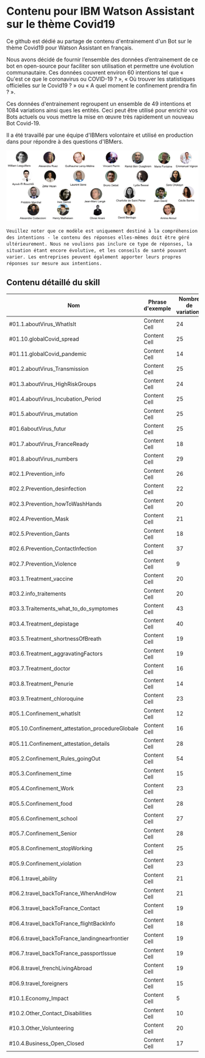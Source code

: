 # Contenu pour IBM Watson Assistant sur le thème Covid19 

Ce github est dédié au partage de contenu d'entrainement d'un Bot sur le thème Covid19 pour Watson Assistant en français.

Nous avons décidé de fournir l’ensemble des données d’entrainement de ce bot en open-source pour faciliter son utilisation et permettre une évolution communautaire. Ces données couvrent environ 60  intentions tel que « Qu'est ce que le coronavirus ou COVID-19 ? », « Où trouver les statistiques officielles sur le Covid19 ? » ou « A quel moment le confinement prendra fin ? ».

Ces données d'entrainement regroupent un ensemble de 49 intentions et 1084 variations ainsi ques les entités.
Ceci peut être utilisé pour enrichir vos Bots actuels ou vous mettre la mise en œuvre très rapidement un nouveau Bot Covid-19.

Il a été travaillé par une équipe d'IBMers volontaire et utilisé en production dans pour répondre à des questions d'IBMers.

![equipe](/img/Photo%20Equipe.png)

``Veuillez noter que ce modèle est uniquement destiné à la compréhension des intentions - le contenu des réponses elles-mêmes doit être géré ultérieurement. Nous ne voulions pas inclure ce type de réponses, la situation étant encore évolutive, et les conseils de santé pouvant varier. Les entreprises peuvent également apporter leurs propres réponses sur mesure aux intentions.``

## Contenu détaillé du skill

| Nom  | Phrase d'exemple | Nombre de variations |
| ------------- | ------------- | ------------- |
| #01.1.aboutVirus_WhatIsIt | Content Cell  | 24 |
| #01.10.globalCovid_spread  | Content Cell  | 25 |
| #01.11.globalCovid_pandemic | Content Cell  | 14 |
| #01.2.aboutVirus_Transmission  | Content Cell  | 25 |
| #01.3.aboutVirus_HighRiskGroups | Content Cell  | 24 |
| #01.4.aboutVirus_Incubation_Period  | Content Cell  | 25 |
| #01.5.aboutVirus_mutation | Content Cell  | 25 |
| #01.6aboutVirus_futur  | Content Cell  | 25 |
| #01.7.aboutVirus_FranceReady | Content Cell  | 18 |
| #01.8.aboutVirus_numbers  | Content Cell  | 29 |
| #02.1.Prevention_info | Content Cell  | 26 |
| #02.2.Prevention_desinfection  | Content Cell  | 22 |
| #02.3.Prevention_howToWashHands | Content Cell  | 20 |
| #02.4.Prevention_Mask  | Content Cell  | 21 |
| #02.5.Prevention_Gants | Content Cell  | 18 |
| #02.6.Prevention_ContactInfection  | Content Cell  | 37 |
| #02.7.Prevention_Violence | Content Cell  | 9 |
| #03.1.Treatment_vaccine  | Content Cell  | 20 |
| #03.2.info_traitements | Content Cell  | 20 |
| #03.3.Traitements_what_to_do_symptomes  | Content Cell  | 43 |
| #03.4.Treatment_depistage | Content Cell  | 40 |
| #03.5.Treatment_shortnessOfBreath  | Content Cell  | 19 |
| #03.6.Treatment_aggravatingFactors | Content Cell  | 19 |
| #03.7.Treatment_doctor  | Content Cell  | 16 |
| #03.8.Treatment_Penurie | Content Cell  | 14 |
| #03.9.Treatment_chloroquine  | Content Cell  | 23 |
| #05.1.Confinement_whatIsIt | Content Cell  | 12 |
| #05.10.Confinement_attestation_procedureGlobale | Content Cell  | 16 |
| #05.11.Confinement_attestation_details | Content Cell  | 28 |
| #05.2.Confinement_Rules_goingOut | Content Cell  | 54 |
| #05.3.Confinement_time | Content Cell  | 15 |
| #05.4.Confinement_Work | Content Cell  | 23 |
| #05.5.Confinement_food | Content Cell  | 28 |
| #05.6.Confinement_school | Content Cell  | 27 |
| #05.7.Confinement_Senior | Content Cell  | 28 |
| #05.8.Confinement_stopWorking | Content Cell  | 25 |
| #05.9.Confinement_violation | Content Cell  | 23 |
| #06.1.travel_ability | Content Cell  | 21 |
| #06.2.travel_backToFrance_WhenAndHow | Content Cell  | 21 |
| #06.3.travel_backToFrance_Contact | Content Cell  | 19 |
| #06.4.travel_backToFrance_flightBackInfo | Content Cell  | 18 |
| #06.6.travel_backToFrance_landingnearfrontier | Content Cell  | 19 |
| #06.7.travel_backToFrance_passportIssue | Content Cell  | 19 |
| #06.8.travel_frenchLivingAbroad | Content Cell  | 19 |
| #06.9.travel_foreigners | Content Cell  | 15 |
| #10.1.Economy_Impact | Content Cell  | 5 |
| #10.2.Other_Contact_Disabilities | Content Cell  | 10 |
| #10.3.Other_Volunteering | Content Cell  | 20 |
| #10.4.Business_Open_Closed | Content Cell  | 17 |





